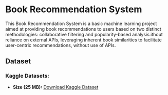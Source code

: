 # Book Recommendation System
This Book Recommendation System is a basic machine learning project aimed at providing book recommendations to users based on two distinct methodologies: collaborative filtering and popularity-based analysis.ithout reliance on external APIs, leveraging inherent book similarities to facilitate user-centric recommendations, without use of APIs.

## Dataset

### Kaggle Datasets:

- **Size (25 MB):** [Download Kaggle Dataset](https://www.kaggle.com/datasets/arashnic/book-recommendation-dataset)

